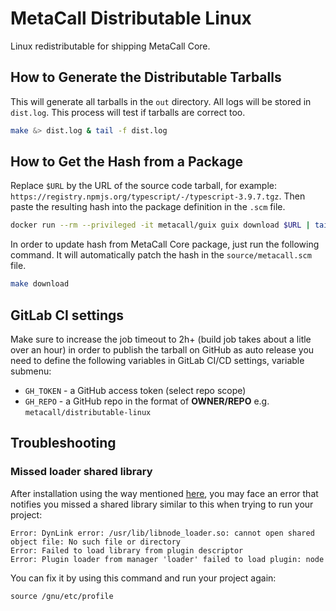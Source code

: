 # MetaCall Distributable Linux

Linux redistributable for shipping MetaCall Core.

## How to Generate the Distributable Tarballs

This will generate all tarballs in the `out` directory. All logs will be stored in `dist.log`. This process will test if tarballs are correct too.

```bash
make &> dist.log & tail -f dist.log
```

## How to Get the Hash from a Package

Replace `$URL` by the URL of the source code tarball, for example: `https://registry.npmjs.org/typescript/-/typescript-3.9.7.tgz`. Then paste the resulting hash into the package definition in the `.scm` file.

```bash
docker run --rm --privileged -it metacall/guix guix download $URL | tail -n1
```

In order to update hash from MetaCall Core package, just run the following command. It will automatically patch the hash in the `source/metacall.scm` file.

```bash
make download
```

## GitLab CI settings
Make sure to increase the job timeout to 2h+ (build job takes about a litle over an hour) in order to publish the tarball on GitHub as auto release you need to define the following variables in GitLab CI/CD settings, variable submenu:

* `GH_TOKEN` - a GitHub access token (select repo scope)
* `GH_REPO` - a GitHub repo in the format of **OWNER/REPO** e.g. `metacall/distributable-linux`


## Troubleshooting


### Missed loader shared library
After installation using the way mentioned [here](https://github.com/metacall/core?tab=readme-ov-file#install), you may face an error that notifies you missed a shared library similar to this when trying to run your project:

```
Error: DynLink error: /usr/lib/libnode_loader.so: cannot open shared object file: No such file or directory
Error: Failed to load library from plugin descriptor
Error: Plugin loader from manager 'loader' failed to load plugin: node
```

You can fix it by using this command and run your project again:
```
source /gnu/etc/profile
```
